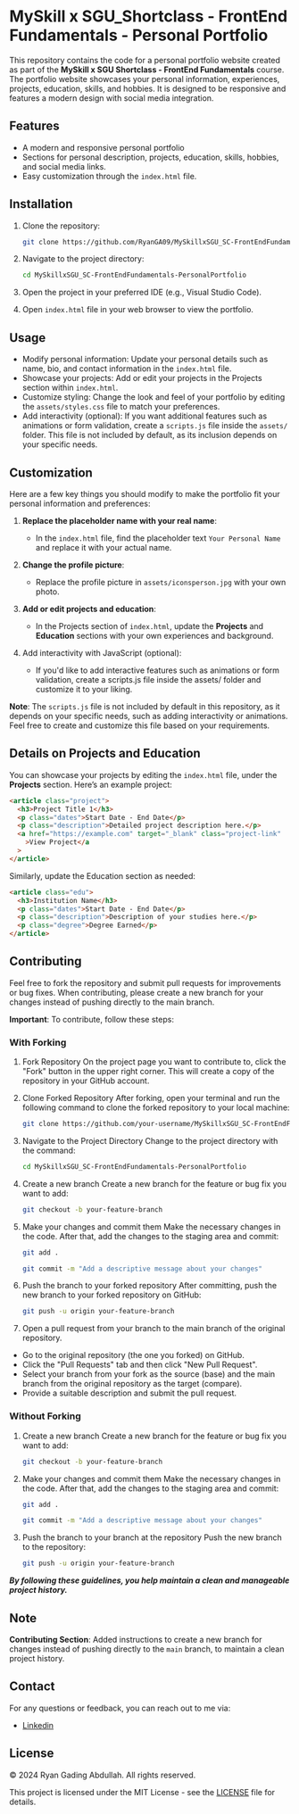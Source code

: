 # MySkill x SGU_Shortclass - FrontEnd Fundamentals - Personal Portfolio

This repository contains the code for a personal portfolio website created as part of the **MySkill x SGU Shortclass - FrontEnd Fundamentals** course. The portfolio website showcases your personal information, experiences, projects, education, skills, and hobbies. It is designed to be responsive and features a modern design with social media integration.

## Features

- A modern and responsive personal portfolio
- Sections for personal description, projects, education, skills, hobbies, and social media links.
- Easy customization through the `index.html` file.

## Installation

1. Clone the repository:

   ```bash
   git clone https://github.com/RyanGA09/MySkillxSGU_SC-FrontEndFundamentals-PersonalPortfolio.git
   ```

2. Navigate to the project directory:

   ```bash
   cd MySkillxSGU_SC-FrontEndFundamentals-PersonalPortfolio
   ```

3. Open the project in your preferred IDE (e.g., Visual Studio Code).

4. Open `index.html` file in your web browser to view the portfolio.

## Usage

- Modify personal information: Update your personal details such as name, bio, and contact information in the `index.html` file.
- Showcase your projects: Add or edit your projects in the Projects section within `index.html`.
- Customize styling: Change the look and feel of your portfolio by editing the `assets/styles.css` file to match your preferences.
- Add interactivity (optional): If you want additional features such as animations or form validation, create a `scripts.js` file inside the `assets/` folder. This file is not included by default, as its inclusion depends on your specific needs.

## Customization

Here are a few key things you should modify to make the portfolio fit your personal information and preferences:

1. **Replace the placeholder name with your real name**:

   - In the `index.html` file, find the placeholder text `Your Personal Name` and replace it with your actual name.

2. **Change the profile picture**:

   - Replace the profile picture in `assets/iconsperson.jpg` with your own photo.

3. **Add or edit projects and education**:

   - In the Projects section of `index.html`, update the **Projects** and **Education** sections with your own experiences and background.

4. Add interactivity with JavaScript (optional):
   - If you'd like to add interactive features such as animations or form validation, create a scripts.js file inside the assets/ folder and customize it to your liking.

**Note**: The `scripts.js` file is not included by default in this repository, as it depends on your specific needs, such as adding interactivity or animations. Feel free to create and customize this file based on your requirements.

## Details on Projects and Education

You can showcase your projects by editing the `index.html` file, under the **Projects** section. Here’s an example project:

```html
<article class="project">
  <h3>Project Title 1</h3>
  <p class="dates">Start Date - End Date</p>
  <p class="description">Detailed project description here.</p>
  <a href="https://example.com" target="_blank" class="project-link"
    >View Project</a
  >
</article>
```

Similarly, update the Education section as needed:

```html
<article class="edu">
  <h3>Institution Name</h3>
  <p class="dates">Start Date - End Date</p>
  <p class="description">Description of your studies here.</p>
  <p class="degree">Degree Earned</p>
</article>
```

## Contributing

Feel free to fork the repository and submit pull requests for improvements or bug fixes. When contributing, please create a new branch for your changes instead of pushing directly to the main branch.

**Important**: To contribute, follow these steps:

### With Forking

1. Fork Repository
   On the project page you want to contribute to, click the "Fork" button in the upper right corner. This will create a copy of the repository in your GitHub account.
2. Clone Forked Repository
   After forking, open your terminal and run the following command to clone the forked repository to your local machine:

   ```bash
   git clone https://github.com/your-username/MySkillxSGU_SC-FrontEndFundamentals-PersonalPortfolio.git
   ```

3. Navigate to the Project Directory
   Change to the project directory with the command:

   ```bash
   cd MySkillxSGU_SC-FrontEndFundamentals-PersonalPortfolio
   ```

4. Create a new branch
   Create a new branch for the feature or bug fix you want to add:

   ```bash
   git checkout -b your-feature-branch
   ```

5. Make your changes and commit them
   Make the necessary changes in the code. After that, add the changes to the staging area and commit:

   ```bash
   git add .
   ```

   ```bash
   git commit -m "Add a descriptive message about your changes"
   ```

6. Push the branch to your forked repository
   After committing, push the new branch to your forked repository on GitHub:

   ```bash
   git push -u origin your-feature-branch
   ```

7. Open a pull request from your branch to the main branch of the original repository.

- Go to the original repository (the one you forked) on GitHub.
- Click the "Pull Requests" tab and then click "New Pull Request".
- Select your branch from your fork as the source (base) and the main branch from the original repository as the target (compare).
- Provide a suitable description and submit the pull request.

### Without Forking

1. Create a new branch
   Create a new branch for the feature or bug fix you want to add:

   ```bash
   git checkout -b your-feature-branch
   ```

2. Make your changes and commit them
   Make the necessary changes in the code. After that, add the changes to the staging area and commit:

   ```bash
   git add .
   ```

   ```bash
   git commit -m "Add a descriptive message about your changes"
   ```

3. Push the branch to your branch at the repository
   Push the new branch to the repository:

   ```bash
   git push -u origin your-feature-branch
   ```

**_By following these guidelines, you help maintain a clean and manageable project history._**

## Note

**Contributing Section**: Added instructions to create a new branch for changes instead of pushing directly to the `main` branch, to maintain a clean project history.

## Contact

For any questions or feedback, you can reach out to me via:

- [Linkedin](https://www.linkedin.com/in/ryan-gading-abdullah/)

## License

&copy; 2024 Ryan Gading Abdullah. All rights reserved.

This project is licensed under the MIT License - see the [LICENSE](LICENSE) file for details.
